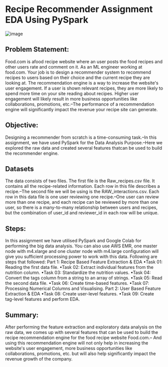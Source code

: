 # Recipe Recommender Assignment EDA Using PySpark

![image](https://github.com/ArnabSaha1/Recipe-Recommender-EDA-Using-PySpark/assets/170148135/4d7657d6-a4cc-400f-9df1-efe6b4e6e232)

## Problem Statement:
Food.com is afood recipe website where an user posts the food recipes and other users rate and comment on it. As an ML engineer working at food.com. Your job is to design a recommender system to recommend recipes 
to users based on their choice and the current recipe they are looking at. The recommendation engine is a way to increase the website's user engagement. If a user is shown relevant recipes, they are more likely to spend more time on your site reading about recipes. Higher user engagement will likely result in more business opportunities like collaborations, promotions, etc.–The performance of a recommendation engine will significantly impact the revenue your recipe site can generate.

## Objective:
Designing a recommender from scratch is a time-consuming task.–In this assignment, we have used PySpark for the Data Analysis Purpose.–Here we explored the raw data and created several features thatcan be used to build the recommender engine.

## Datasets
The data consists of two files. The first file is the Raw_recipes.csv file. It contains all the recipe-related information. Each row in this file describes a recipe.–The second file we will be using is the RAW_interactions.csv. Each row in this data file is one user reviewing one recipe.–One user can review more than one recipe, and each recipe can be reviewed by more than one user, so there is a many-to-many relationship between users and recipes, but the combination of user_id and reviewer_id in each row will be unique.

## Steps:
In this assignment we have utilised PySpark and Google Colab for performing the big data analysis. You can also use AWS EMR, one master node with m4.xlarge and one cluster node with m4.large configuration will give you sufficient processing power to work with this data. Following are steps that followed:
Part 1: Recipe Based Feature Extraction & EDA
 •Task 01: Reading the first data file.
 •Task 02: Extract individual features from the nutrition column.
 •Task 03: Standardize the nutrition values.
 •Task 04: Convert the tags column from a string to an array of strings.
 •Task 05: Read the second data file.
 •Task 06: Create time-based features.
 •Task 07: Processing Numerical Columns and Visualising.
 Part 2: User Based Feature Extraction & EDA
 •Task 08: Create user-level features.
 •Task 09: Create tag-level features and perform EDA.
 ## Summary:
After performing the feature extraction and exploratory data analysis on the raw data, we comes up with several features that can be used to build the recipe recommendation engine for the food recipe website Food.com.– And using this recommendation engine will not only help in increasing the website's user engagement, more business opportunities like collaborations, promotions, etc. but will also help significantly impact the revenue growth of the company.

